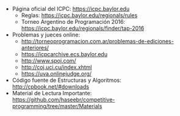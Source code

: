  * Página oficial del ICPC: https://icpc.baylor.edu
   * Reglas: https://icpc.baylor.edu/regionals/rules  
   * Torneo Argentino de Programación 2016: https://icpc.baylor.edu/regionals/finder/tap-2016
* Problemas y jueces online: 
  * http://torneoprogramacion.com.ar/problemas-de-ediciones-anteriores/
  * https://icpcarchive.ecs.baylor.edu
  * http://www.spoj.com/
  * http://coj.uci.cu/index.xhtml
  * https://uva.onlinejudge.org/
* Código fuente de Estructuras y Algoritmos: http://cpbook.net/#downloads
* Material de Lectura Importante: https://github.com/haseebr/competitive-programming/tree/master/Materials